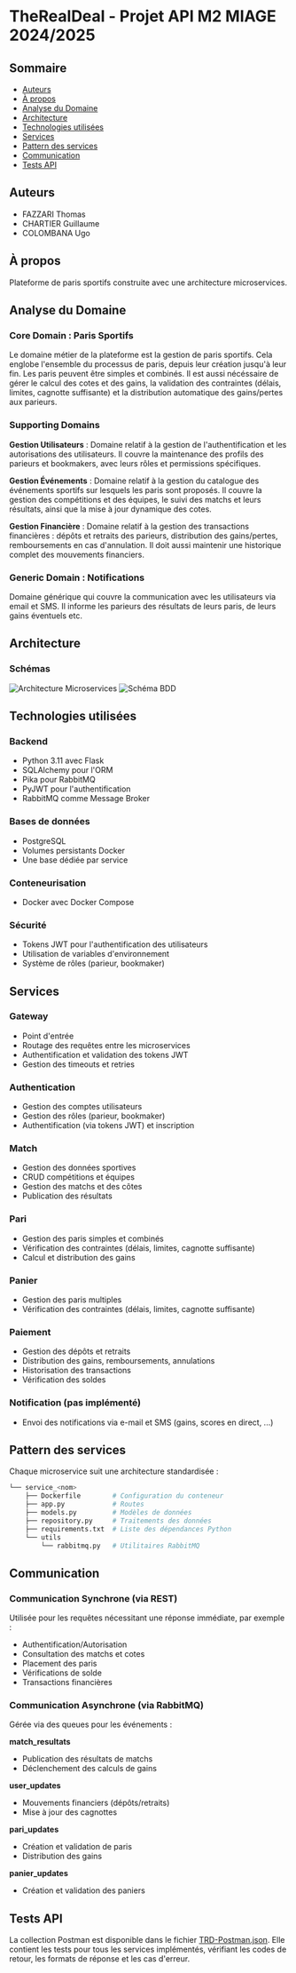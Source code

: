 # TheRealDeal - Projet API M2 MIAGE 2024/2025


## Sommaire
- [Auteurs](#auteurs)
- [À propos](#à-propos)
- [Analyse du Domaine](#analyse-du-domaine)
- [Architecture](#architecture)
- [Technologies utilisées](#technologies-utilisées)
- [Services](#services)
- [Pattern des services](#pattern-des-services)
- [Communication](#communication)
- [Tests API](#tests-api)

  
## Auteurs
- FAZZARI Thomas
- CHARTIER Guillaume
- COLOMBANA Ugo

## À propos
Plateforme de paris sportifs construite avec une architecture microservices.

## Analyse du Domaine

### Core Domain : Paris Sportifs
Le domaine métier de la plateforme est la gestion de paris sportifs. Cela englobe l'ensemble du processus de paris, depuis leur création jusqu'à leur fin. Les paris peuvent être simples et combinés. Il est aussi nécéssaire de gérer le calcul des cotes et des gains, la validation des contraintes (délais, limites, cagnotte suffisante) et la distribution automatique des gains/pertes aux parieurs.

### Supporting Domains

**Gestion Utilisateurs** : 
Domaine relatif à la gestion de l'authentification et les autorisations des utilisateurs. Il couvre la maintenance des profils des parieurs et bookmakers, avec leurs rôles et permissions spécifiques.

**Gestion Événements** : 
Domaine relatif à la gestion du catalogue des événements sportifs sur lesquels les paris sont proposés. Il couvre la gestion des compétitions et des équipes, le suivi des matchs et leurs résultats, ainsi que la mise à jour dynamique des cotes.

**Gestion Financière** : 
Domaine relatif à la gestion des transactions financières : dépôts et retraits des parieurs, distribution des gains/pertes, remboursements en cas d'annulation. Il doit aussi maintenir une historique complet des mouvements financiers.

### Generic Domain : Notifications
Domaine générique qui couvre la communication avec les utilisateurs via email et SMS. Il informe les parieurs des résultats de leurs paris, de leurs gains éventuels etc.


## Architecture
### Schémas
![Architecture Microservices](readme-assets/architecture.png)
![Schéma BDD](readme-assets/bdds.png)


## Technologies utilisées

### Backend
- Python 3.11 avec Flask
- SQLAlchemy pour l'ORM
- Pika pour RabbitMQ
- PyJWT pour l'authentification
- RabbitMQ comme Message Broker

### Bases de données
- PostgreSQL
- Volumes persistants Docker
- Une base dédiée par service

### Conteneurisation
- Docker avec Docker Compose

### Sécurité
- Tokens JWT pour l'authentification des utilisateurs
- Utilisation de variables d'environnement
- Système de rôles (parieur, bookmaker)

  
## Services

### Gateway
- Point d'entrée
- Routage des requêtes entre les microservices
- Authentification et validation des tokens JWT
- Gestion des timeouts et retries

### Authentication
- Gestion des comptes utilisateurs
- Gestion des rôles (parieur, bookmaker)
- Authentification (via tokens JWT) et inscription
  
### Match 
- Gestion des données sportives
- CRUD compétitions et équipes
- Gestion des matchs et des côtes
- Publication des résultats

### Pari
- Gestion des paris simples et combinés
- Vérification des contraintes (délais, limites, cagnotte suffisante)
- Calcul et distribution des gains

### Panier
- Gestion des paris multiples
- Vérification des contraintes (délais, limites, cagnotte suffisante)

### Paiement  
- Gestion des dépôts et retraits
- Distribution des gains, remboursements, annulations
- Historisation des transactions
- Vérification des soldes

### Notification (pas implémenté)
- Envoi des notifications via e-mail et SMS (gains, scores en direct, ...)


## Pattern des services

Chaque microservice suit une architecture standardisée :

```bash
└── service_<nom>
    ├── Dockerfile        # Configuration du conteneur
    ├── app.py            # Routes
    ├── models.py         # Modèles de données
    ├── repository.py     # Traitements des données
    ├── requirements.txt  # Liste des dépendances Python
    └── utils
        └── rabbitmq.py   # Utilitaires RabbitMQ
```

## Communication

### Communication Synchrone (via REST)
Utilisée pour les requêtes nécessitant une réponse immédiate, par exemple :
- Authentification/Autorisation
- Consultation des matchs et cotes
- Placement des paris
- Vérifications de solde
- Transactions financières

### Communication Asynchrone (via RabbitMQ)
Gérée via des queues pour les événements :

**match_resultats**
- Publication des résultats de matchs
- Déclenchement des calculs de gains

**user_updates**
- Mouvements financiers (dépôts/retraits)
- Mise à jour des cagnottes

**pari_updates**
- Création et validation de paris
- Distribution des gains

**panier_updates**
- Création et validation des paniers

## Tests API

La collection Postman est disponible dans le fichier [TRD-Postman.json](./TRD-Postman.json). Elle contient les tests pour tous les services implémentés, vérifiant les codes de retour, les formats de réponse et les cas d'erreur.

